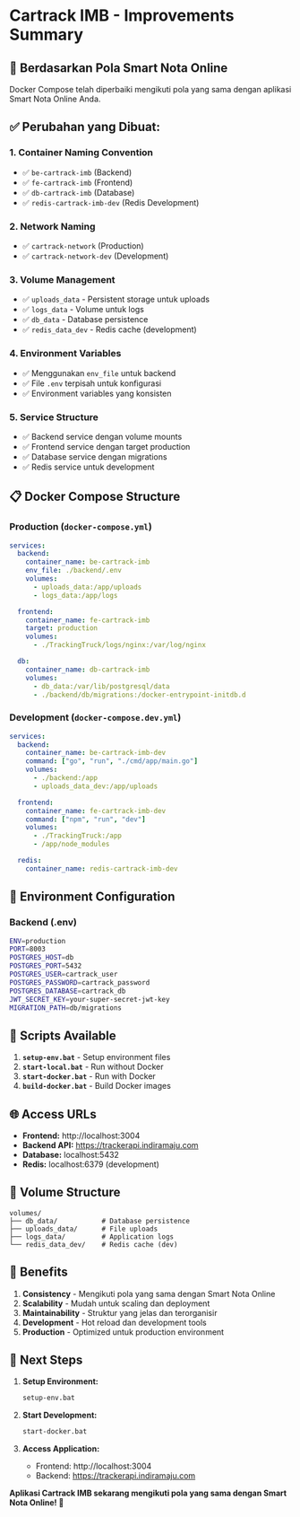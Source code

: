 # Cartrack IMB - Improvements Summary

## 🎯 **Berdasarkan Pola Smart Nota Online**

Docker Compose telah diperbaiki mengikuti pola yang sama dengan aplikasi Smart Nota Online Anda.

## ✅ **Perubahan yang Dibuat:**

### 1. **Container Naming Convention**
- ✅ `be-cartrack-imb` (Backend)
- ✅ `fe-cartrack-imb` (Frontend)
- ✅ `db-cartrack-imb` (Database)
- ✅ `redis-cartrack-imb-dev` (Redis Development)

### 2. **Network Naming**
- ✅ `cartrack-network` (Production)
- ✅ `cartrack-network-dev` (Development)

### 3. **Volume Management**
- ✅ `uploads_data` - Persistent storage untuk uploads
- ✅ `logs_data` - Volume untuk logs
- ✅ `db_data` - Database persistence
- ✅ `redis_data_dev` - Redis cache (development)

### 4. **Environment Variables**
- ✅ Menggunakan `env_file` untuk backend
- ✅ File `.env` terpisah untuk konfigurasi
- ✅ Environment variables yang konsisten

### 5. **Service Structure**
- ✅ Backend service dengan volume mounts
- ✅ Frontend service dengan target production
- ✅ Database service dengan migrations
- ✅ Redis service untuk development

## 📋 **Docker Compose Structure**

### Production (`docker-compose.yml`)
```yaml
services:
  backend:
    container_name: be-cartrack-imb
    env_file: ./backend/.env
    volumes:
      - uploads_data:/app/uploads
      - logs_data:/app/logs

  frontend:
    container_name: fe-cartrack-imb
    target: production
    volumes:
      - ./TrackingTruck/logs/nginx:/var/log/nginx

  db:
    container_name: db-cartrack-imb
    volumes:
      - db_data:/var/lib/postgresql/data
      - ./backend/db/migrations:/docker-entrypoint-initdb.d
```

### Development (`docker-compose.dev.yml`)
```yaml
services:
  backend:
    container_name: be-cartrack-imb-dev
    command: ["go", "run", "./cmd/app/main.go"]
    volumes:
      - ./backend:/app
      - uploads_data_dev:/app/uploads

  frontend:
    container_name: fe-cartrack-imb-dev
    command: ["npm", "run", "dev"]
    volumes:
      - ./TrackingTruck:/app
      - /app/node_modules

  redis:
    container_name: redis-cartrack-imb-dev
```

## 🔧 **Environment Configuration**

### Backend (.env)
```bash
ENV=production
PORT=8003
POSTGRES_HOST=db
POSTGRES_PORT=5432
POSTGRES_USER=cartrack_user
POSTGRES_PASSWORD=cartrack_password
POSTGRES_DATABASE=cartrack_db
JWT_SECRET_KEY=your-super-secret-jwt-key
MIGRATION_PATH=db/migrations
```

## 🚀 **Scripts Available**

1. **`setup-env.bat`** - Setup environment files
2. **`start-local.bat`** - Run without Docker
3. **`start-docker.bat`** - Run with Docker
4. **`build-docker.bat`** - Build Docker images

## 🌐 **Access URLs**

- **Frontend:** http://localhost:3004
- **Backend API:** https://trackerapi.indiramaju.com
- **Database:** localhost:5432
- **Redis:** localhost:6379 (development)

## 📁 **Volume Structure**

```
volumes/
├── db_data/           # Database persistence
├── uploads_data/      # File uploads
├── logs_data/         # Application logs
└── redis_data_dev/    # Redis cache (dev)
```

## 🎉 **Benefits**

1. **Consistency** - Mengikuti pola yang sama dengan Smart Nota Online
2. **Scalability** - Mudah untuk scaling dan deployment
3. **Maintainability** - Struktur yang jelas dan terorganisir
4. **Development** - Hot reload dan development tools
5. **Production** - Optimized untuk production environment

## 🎯 **Next Steps**

1. **Setup Environment:**
   ```bash
   setup-env.bat
   ```

2. **Start Development:**
   ```bash
   start-docker.bat
   ```

3. **Access Application:**
   - Frontend: http://localhost:3004
   - Backend: https://trackerapi.indiramaju.com

**Aplikasi Cartrack IMB sekarang mengikuti pola yang sama dengan Smart Nota Online! 🚀**
